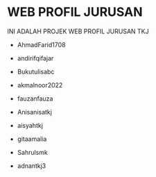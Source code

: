 # WEB PROFIL JURUSAN
INI ADALAH PROJEK WEB PROFIL JURUSAN TKJ
- AhmadFarid1708




- andirifqifajar
- Bukutulisabc
- akmalnoor2022
- fauzanfauza
- Anisanisatkj
- aisyahtkj
- gitaamalia

- Sahrulsmk
- adnantkj3




